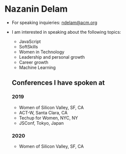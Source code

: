 # Nazanin Delam
- For speaking inquieries: ndelam@acm.org 
- I am interested in speaking about the following topics:
  - JavaScript
  - SoftSkills
  - Women in Technology
  - Leadership and personal growth
  - Career growth
  - Machine Learning
  
  ## Conferences I have spoken at
  
  ### 2019
  - Women of Silicon Valley, SF, CA
  - ACT-W, Santa Clara, CA
  - Techup for Women, NYC, NY
  - JSConf, Tokyo, Japan
  
  
  ### 2020
  - Women of Silicon Valley, SF, CA
